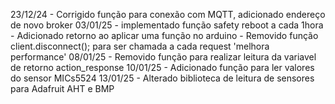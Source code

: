 23/12/24 - Corrigido função para conexão com MQTT, adicionado endereço de novo broker
03/01/25 - implementado função safety reboot a cada 1hora
         - Adicionado retorno ao aplicar uma função no arduino
         - Removido função client.disconnect(); para ser chamada a cada request 'melhora performance'
08/01/25 - Removido função para realizar leitura da variavel de retorno action_response
10/01/25 - Adicionado função para ler valores do sensor MICs5524
13/01/25 - Alterado biblioteca de leitura de sensores para Adafruit AHT e BMP